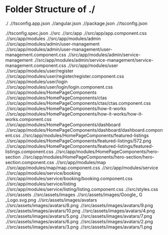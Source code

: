# Folder Structure of ./

./
.//tsconfig.app.json
.//angular.json
.//package.json
.//tsconfig.json

.//tsconfig.spec.json
.//src
.//src/app
.//src/app/app.component.css
.//src/app/modules
.//src/app/modules/admin
.//src/app/modules/admin/user-management
.//src/app/modules/admin/user-management/user-management.component.css
.//src/app/modules/admin/service-management
.//src/app/modules/admin/service-management/service-management.component.css
.//src/app/modules/user
.//src/app/modules/user/register
.//src/app/modules/user/register/register.component.css
.//src/app/modules/user/login
.//src/app/modules/user/login/login.component.css
.//src/app/modules/HomePageComponents
.//src/app/modules/HomePageComponents/ctas
.//src/app/modules/HomePageComponents/ctas/ctas.component.css
.//src/app/modules/HomePageComponents/how-it-works
.//src/app/modules/HomePageComponents/how-it-works/how-it-works.component.css
.//src/app/modules/HomePageComponents/dashboard
.//src/app/modules/HomePageComponents/dashboard/dashboard.component.css
.//src/app/modules/HomePageComponents/featured-listings
.//src/app/modules/HomePageComponents/featured-listings/572.png
.//src/app/modules/HomePageComponents/featured-listings/featured-listings.component.css
.//src/app/modules/HomePageComponents/hero-section
.//src/app/modules/HomePageComponents/hero-section/hero-section.component.css
.//src/app/modules/map
.//src/app/modules/map/map.component.css
.//src/app/modules/service
.//src/app/modules/service/booking
.//src/app/modules/service/booking/booking.component.css
.//src/app/modules/service/listing
.//src/app/modules/service/listing/listing.component.css
.//src/styles.css
.//src/assets
.//src/assets/images
.//src/assets/images/Google\_ G \_Logo.svg.png
.//src/assets/images/avatars
.//src/assets/images/avatars/8.png
.//src/assets/images/avatars/9.png
.//src/assets/images/avatars/10.png
.//src/assets/images/avatars/4.png
.//src/assets/images/avatars/5.png
.//src/assets/images/avatars/7.png
.//src/assets/images/avatars/6.png
.//src/assets/images/avatars/2.png
.//src/assets/images/avatars/3.png
.//src/assets/images/avatars/1.png
